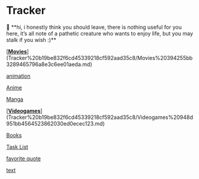 # Tracker

<aside>
🔗 **hi, i honestly think you should leave, there is nothing useful for you here, it’s all note of a pathetic creature who wants to enjoy life, but you may stalk if you wish :)**

[**[Movies](https://nako47.github.io/html/Personal%20Diary%20c01f4f2c6963418cba7004c2765224dd/Media%20Hub%2062afb0661bbb423f90147532905b0a89/Movies%20928f1abebb2a40f2994dc3ab1ec5db35.html)**](Tracker%20b19be832f6cd45339218cf592aad35c8/Movies%20394255bb3289465796a8e3c6ee01aeda.md)

[animation](Tracker%20b19be832f6cd45339218cf592aad35c8/animation%20c5306df4e6fe4fdd816338848ce83c7d.md)

[Anime](Tracker%20b19be832f6cd45339218cf592aad35c8/Anime%206924b5397b9040f88564542849276300.md)

[Manga](Tracker%20b19be832f6cd45339218cf592aad35c8/Manga%20475a0c68675444b8bbd2f37520c5fe7a.md)

[**[Videogames](https://nako47.github.io/html/Personal%20Diary%20c01f4f2c6963418cba7004c2765224dd/Media%20Hub%2062afb0661bbb423f90147532905b0a89/Videogames%20bf9162c63bb844bca45b3d24f8b9c1ae.html)**](Tracker%20b19be832f6cd45339218cf592aad35c8/Videogames%20948d951bb4564523862030ed0ecec123.md)

[Books](Tracker%20b19be832f6cd45339218cf592aad35c8/Books%20ccd9de60179440bdb18814a39bbb8013.md)

[Task List](Tracker%20b19be832f6cd45339218cf592aad35c8/Task%20List%204fbe7d5022504a9cafeee04ff1a6c2ee.csv)

[favorite quote](Tracker%20b19be832f6cd45339218cf592aad35c8/favorite%20quote%20dbfc25d3ee82449d91d4488ace85bac7.md)

[text](Tracker%20b19be832f6cd45339218cf592aad35c8/text%20eaf06f8e0ef8423e9aba8def83a2792f.md)

</aside>